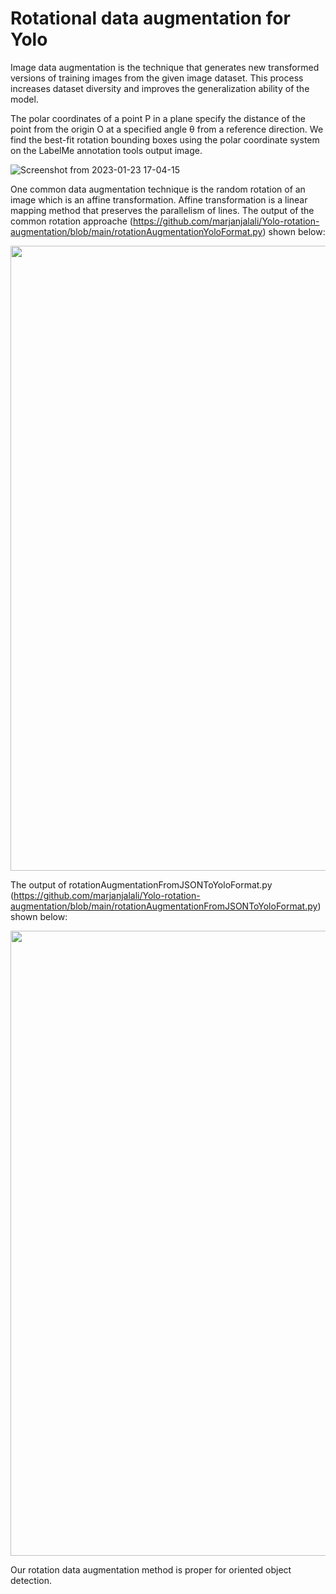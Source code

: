 # Rotational data augmentation for Yolo

Image data augmentation is the technique that generates new transformed versions of training images from the given image dataset. This process increases dataset diversity and improves the generalization ability of the model.

The polar coordinates of a point P in a plane specify the distance of the point from the origin O at a specified angle θ from a reference direction. We find the best-fit rotation bounding boxes using the polar coordinate system on the LabelMe annotation tools output image. 

![Screenshot from 2023-01-23 17-04-15](https://user-images.githubusercontent.com/19527298/214054632-5d5c17c8-21e5-4eb1-9fd0-95ebfe25cb90.png)

One common data augmentation technique is the random rotation of an image which is an affine transformation. Affine transformation is a linear mapping method that preserves the parallelism of lines. The output of the common rotation approache (https://github.com/marjanjalali/Yolo-rotation-augmentation/blob/main/rotationAugmentationYoloFormat.py) shown below:

<p align="center">
  <img width = 1000 src=https://user-images.githubusercontent.com/19527298/215268193-ffed3f73-0ea2-4a20-97c2-8b002f252977.png>
</p>


The output of rotationAugmentationFromJSONToYoloFormat.py (https://github.com/marjanjalali/Yolo-rotation-augmentation/blob/main/rotationAugmentationFromJSONToYoloFormat.py) shown below:

<p align="center">
  <img width = 1000 src="https://user-images.githubusercontent.com/19527298/214285859-89c712db-7f30-46b1-8393-98d7d7466670.png">
</p>

Our rotation data augmentation method is proper for oriented object detection. 
























